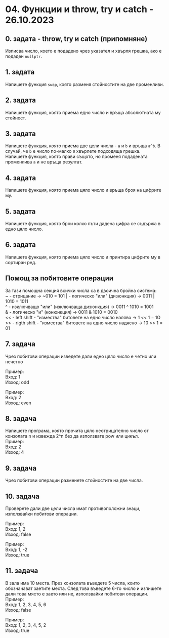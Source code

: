 # 04. Функции и throw, try и catch - 26.10.2023

## 0. задата - throw, try и catch (припомняне)
Изписва число, което е подадено чрез указател и хвърля грешка, ако е подаден `nullptr`.

## 1. задата
Напишете функция `swap`, която разменя стойностите на две променливи.

## 2. задата
Напишете функция, която приема едно число и връща абсолютната му стойност.

## 3. задата
Напишете функция, която приема две цели числа - `a` и `b` и връща `a^b`. В случай, че `b` е число по-малко `0` хвърлете подходяща грешка.    
Напишете функция, която прави същото, но променя подадената променлива `a` и не връща резултат.

## 4. задата
Напишете функция, която приема цяло число и връща броя на цифрите му.

## 5. задата
Напишете функция, която брои колко пъти дадена цифра се съдържа в едно цяло число.

## 6. задата
Напишете функция, която приема цяло число и принтира цифрите му в сортиран ред.

## Помощ за побитовите операции
За тази помoщна секция всички числа са в двоична бройна система:   
~ - отрицание  -> ~010 = 101 
| - логическо "или" (дизюнкция) -> 0011 | 1010 = 1011   
^ - изключващо "или" (изключваща дизюнкция) -> 0011 ^ 1010 = 1001  
& - логическо "и" (конюнкция) -> 0011 & 1010 = 0010  
<< - left shift - "измества" битовете на едно число наляво -> 1 << 1 = 1О  
\>\> - rigth shift - "измества" битовете на едно число надясно -> 10 \>\> 1 = 01    

## 7. задача
Чрез побитови операции изведете дали едно цяло число е четно или нечетно

Пример:  
Вход: 1   
Изход: odd

Пример:  
Вход: 2   
Изход: even

## 8. задача
Напишете програма, която прочита цяло неотрицателно число от конзолата n и извежда 2^n без да използвате pow или цикъл.    
Пример:  
Вход: 2    
Изход: 4  

## 9. задача
Чрез побитови операции разменете стойностите на две числа.

## 10. задача
Проверете дали две цели числа имат противоположни знаци, използвайки побитови операции.   

Пример:  
Вход: 1, 2  
Изход: false

Пример:  
Вход: 1, -2  
Изход: true

## 11. задача
В зала има 10 места. През конзолата въведете 5 числа, които обозначават заетите места. След това въведете 6-то число и изпишете дали това място е заето или не, използвайки побитови операции.   
Пример:  
Вход: 1, 2, 3, 4, 5, 6  
Изход: false

Пример:  
Вход: 1, 2, 3, 4, 5, 2  
Изход: true
